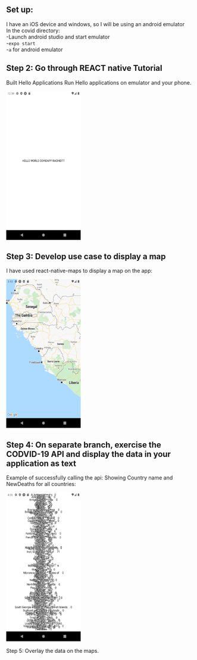## Set up:
I have an iOS device and windows, so I will be using an android emulator  
In the covid directory:  
-Launch android studio and start emulator  
-`expo start`  
-`a`  for android emulator  


## Step 2:  Go through REACT native Tutorial
Built Hello Applications
Run Hello applications on emulator and your phone.


<img src="https://github.com/BUEC500C1/codvid-app-rachidtt/blob/master/images/helloscreenshot.png" width="200" height="400" />

## Step 3:  Develop use case to display a map

I have used react-native-maps to display a map on the app:  

<img src="https://github.com/BUEC500C1/codvid-app-rachidtt/blob/master/images/mapscreenshot.png" width="200" height="400" />



## Step 4:  On separate branch, exercise the CODVID-19 API and display the data in your application as text
Example of successfully calling the api: Showing Country name and NewDeaths for all countries:  

<img src="https://github.com/BUEC500C1/codvid-app-rachidtt/blob/master/images/step4.png" width="200" height="400" />


Step 5:  Overlay the data on the maps.
